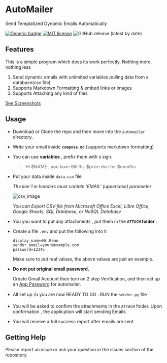 # AutoMailer
Send Templatized Dynamic Emails Automatically 

[![Generic badge](https://img.shields.io/badge/tests-passing-<COLOR>.svg)](https://aahnik.github.io/)
[![ MIT license](https://img.shields.io/pypi/l/ansicolortags.svg)](https://aahnik.github.io/)
![GitHub release (latest by date)](https://img.shields.io/github/v/release/aahnik/AutoMailer)


## Features 

This is a simple program which does its work perfectly. Nothing more, nothing less

1. Send dynamic emails with unlimited variables pulling data from a database(csv file)
2. Supports Markdown Formatting & embed links or images
3. Supports Attaching any kind of files

[See Screenshots](https://github.com/aahnik/AutoMailer/issues/8)


## Usage

- Download or Clone the repo and then move into the `automailer` directory.

- Write your email inside **`compose.md`** (supports markdown formatting)

- You can use **variables** , prefix them with `$` sign.

  > Hi $NAME , you have Bill Rs. $price due for $months

- Put your data inside `data.csv` file

  *The line 1 ie headers must contain 'EMAIL' (uppercase) parameter*


  ![csv_image](https://user-images.githubusercontent.com/66209958/103172846-715d0c00-487c-11eb-9419-9dceb4297e49.png)

  *You can Export CSV file from Microsoft Office Excel, Libre Office, Google Sheets, SQL Database, or NoSQL Database*

- You you want to put any attachments , put them in the **`ATTACH` folder** .

- Create a file `.env` and put the following into it

  ```text
  display_name=Mr.Bean
  sender_email=your@example.com
  password=12345
  ```
  Make sure to put real values, the above values are just an example.

- **Do not put original email password.** 

  Create Gmail Account then turn on 2 step Verification, and then set up an [App Password](https://support.google.com/accounts/answer/185833?hl=en) for automailer.


- All set up 👍 you are now READY TO GO . RUN the `sender.py` file 

- You will be asked to confirm the attachments in the `ATTACH` folder. Upon confirmation , the application will start sending Emails 

- You will receive a full success report after emails are sent

## Getting Help

Please report an issue or ask your question in the issues section of the repository.
